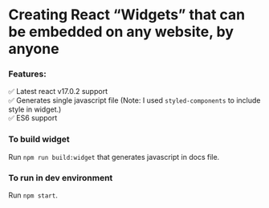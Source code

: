 # Creating React “Widgets” that can be embedded on any website, by anyone

### Features:

✅ Latest react v17.0.2 support</br>
✅ Generates single javascript file (Note: I used `styled-components` to include style in widget.)</br>
✅ ES6 support</br>

### To build widget

Run `npm run build:widget` that generates javascript in docs file.

### To run in dev environment

Run `npm start`.
